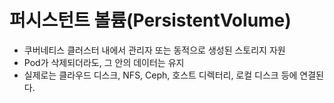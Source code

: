# 퍼시스턴트 볼륨(PersistentVolume)
- 쿠버네티스 클러스터 내에서 관리자 또는 동적으로 생성된 스토리지 자원
- Pod가 삭제되더라도, 그 안의 데이터는 유지
- 실제로는 클라우드 디스크, NFS, Ceph, 호스트 디렉터리, 로컬 디스크 등에 연결된다.